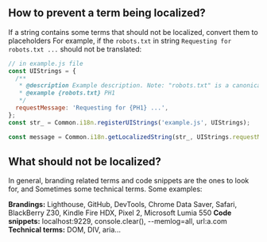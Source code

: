 ## How to prevent a term being localized?
If a string contains some terms that should not be localized, convert them to placeholders
For example, if the `robots.txt` in string `Requesting for robots.txt ...` should not be translated:

```javascript
// in example.js file
const UIStrings = {
  /**
   * @description Example description. Note: "robots.txt" is a canonical filename and should not be translated.
   * @example {robots.txt} PH1
   */
  requestMessage: 'Requesting for {PH1} ...',
};
const str_ = Common.i18n.registerUIStrings('example.js', UIStrings);

const message = Common.i18n.getLocalizedString(str_, UIStrings.requestMessage, {PH1: 'robots.txt'});
```

## What should not be localized?
In general, branding related terms and code snippets are the ones to look for, and Sometimes some technical terms. Some examples:

**Brandings:**
Lighthouse, GitHub, DevTools, Chrome Data Saver, Safari, BlackBerry Z30, Kindle Fire HDX, Pixel 2, Microsoft Lumia 550
**Code snippets:**
localhost:9229, console.clear(), --memlog=all, url:a.com
**Technical terms:**
DOM, DIV, aria...
